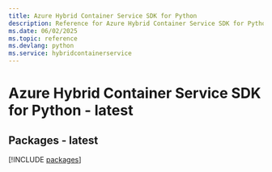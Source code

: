 ```yaml
---
title: Azure Hybrid Container Service SDK for Python
description: Reference for Azure Hybrid Container Service SDK for Python
ms.date: 06/02/2025
ms.topic: reference
ms.devlang: python
ms.service: hybridcontainerservice
---
```

# Azure Hybrid Container Service SDK for Python - latest
## Packages - latest
[!INCLUDE [packages](hybrid-container-service-index.md)]